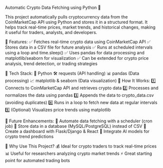 Automatic Crypto Data Fetching using Python 🚀

This project automatically pulls cryptocurrency data from the CoinMarketCap API using Python and stores it in a structured format. It helps track real-time prices, market trends, and historical changes, making it useful for traders, analysts, and developers.

🔹 Features:
✅ Fetches real-time crypto data using CoinMarketCap API
✅ Stores data in a CSV file for future analysis
✅ Runs at scheduled intervals using a loop and time.sleep()
✅ Uses pandas for data processing and matplotlib/seaborn for visualization
✅ Can be extended for crypto price analysis, trend detection, or trading strategies

🔹 Tech Stack:
🐍 Python
🛠️ requests (API handling)
📊 pandas (Data processing)
📈 matplotlib & seaborn (Data visualization)
🔹 How It Works:
1️⃣ Connects to CoinMarketCap API and retrieves crypto data
2️⃣ Processes and normalizes the data using pandas
3️⃣ Appends the data to crypto_data.csv (avoiding duplicates)
4️⃣ Runs in a loop to fetch new data at regular intervals
5️⃣ (Optional) Visualizes price trends using matplotlib

🔹 Future Enhancements:
🔸 Automate data fetching with a scheduler (cron job)
🔸 Store data in a database (MySQL/PostgreSQL) instead of CSV
🔸 Create a dashboard with Flask/Django & React
🔸 Integrate AI models for crypto trend predictions

🔹 Why Use This Project?
💰 Ideal for crypto traders to track real-time prices
📊 Useful for researchers analyzing crypto market trends
⚡ Great starting point for automated trading bots
